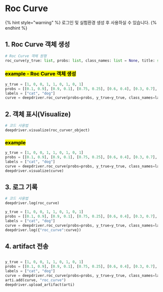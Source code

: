 # Roc Curve

{% hint style="warning" %}
로그인 및 실험환경 생성 후 사용하실 수 있습니다.
{% endhint %}

## 1. Roc Curve 객체 생성

```python
# Roc Curve 객체 원형
roc_curve(y_true: list, probs: list, class_names: list = None, title: str = None)
```

### <mark style="background-color:yellow;">example - Roc Curve 객체 생성</mark>&#x20;

```python
y_true = [1, 0, 0, 1, 1, 0, 1, 0, 1]
probs = [[0.1, 0.9], [0.9, 0.1], [0.75, 0.25], [0.6, 0.4], [0.3, 0.7], [0.6, 0.4], [0.7, 0.3], [0.5, 0.5], [0.8, 0.2]]
labels = ["cat", "dog"]
curve = deepdriver.roc_curve(probs=probs, y_true=y_true, class_names=labels, title="roc_curve")
```

## 2. 객체 표시(Visualize)

```python
# 코드 사용법
deepdriver.visualize(roc_curver_object)
```

### <mark style="background-color:yellow;">example</mark>

```python
y_true = [1, 0, 0, 1, 1, 0, 1, 0, 1]
probs = [[0.1, 0.9], [0.9, 0.1], [0.75, 0.25], [0.6, 0.4], [0.3, 0.7], [0.6, 0.4], [0.7, 0.3], [0.5, 0.5], [0.8, 0.2]]
labels = ["cat", "dog"]
curve = deepdriver.roc_curve(probs=probs, y_true=y_true, class_names=labels, title="roc_curve")
deepdriver.visualize(curve)
```

## 3. 로그 기록

```python
# 코드 사용법
deepdriver.log(roc_curve)
```

```python
y_true = [1, 0, 0, 1, 1, 0, 1, 0, 1]
probs = [[0.1, 0.9], [0.9, 0.1], [0.75, 0.25], [0.6, 0.4], [0.3, 0.7], [0.6, 0.4], [0.7, 0.3], [0.5, 0.5], [0.8, 0.2]]
labels = ["cat", "dog"]
curve = deepdriver.roc_curve(probs=probs, y_true=y_true, class_names=labels, title="roc_curve")
deepdriver.log({"roc_curve":curve})
```

## 4. artifact 전송

```python

y_true = [1, 0, 0, 1, 1, 0, 1, 0, 1]
probs = [[0.1, 0.9], [0.9, 0.1], [0.75, 0.25], [0.6, 0.4], [0.3, 0.7], [0.6, 0.4], [0.7, 0.3], [0.5, 0.5], [0.8, 0.2]]
labels = ["cat", "dog"]
curve = deepdriver.roc_curve(probs=probs, y_true=y_true, class_names=labels, title="roc_curve")
arti.add(curve, "roc_curve")
deepdriver.upload_artifact(arti)
```
